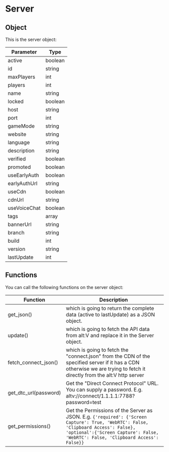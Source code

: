 # Server

## Object
This is the server object:

| Parameter | Type
| ------- | ------------------ 
| active | boolean
| id | string
| maxPlayers | int
| players | int
| name | string
| locked | boolean
| host | string
| port | int
| gameMode | string
| website | string
| language | string
| description | string
| verified | boolean
| promoted | boolean
| useEarlyAuth | boolean
| earlyAuthUrl | string
| useCdn | boolean
| cdnUrl | string
| useVoiceChat | boolean
| tags | array
| bannerUrl | string
| branch | string
| build | int
| version | string
| lastUpdate | int

## Functions

You can call the following functions on the server object:

| Function | Description
| - | -
| get_json() | which is going to return the complete data (active to lastUpdate) as a JSON object.
| update() | which is going to fetch the API data from alt:V and replace it in the Server object. 
| fetch_connect_json() | which is going to fetch the "connect.json" from the CDN of the specified server if it has a CDN otherwise we are trying to fetch it directly from the alt:V http server
| get_dtc_url(password) | Get the "Direct Connect Protocol" URL. You can supply a password. E.g. altv://connect/1.1.1.1:7788?password=test
| get_permissions() | Get the Permissions of the Server as JSON. E.g. ```{'required': {'Screen Capture': True, 'WebRTC': False, 'Clipboard Access': False}, 'optional':{'Screen Capture': False, 'WebRTC': False, 'Clipboard Access': False}}```